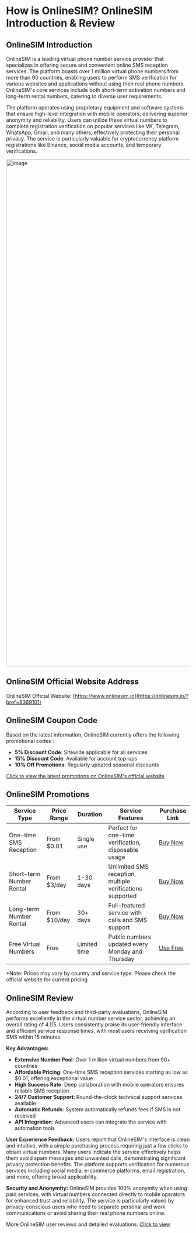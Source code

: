 # How is OnlineSIM? OnlineSIM Introduction & Review

## OnlineSIM Introduction

OnlineSIM is a leading virtual phone number service provider that specializes in offering secure and convenient online SMS reception services. The platform boasts over 1 million virtual phone numbers from more than 90 countries, enabling users to perform SMS verification for various websites and applications without using their real phone numbers. OnlineSIM's core services include both short-term activation numbers and long-term rental numbers, catering to diverse user requirements.

The platform operates using proprietary equipment and software systems that ensure high-level integration with mobile operators, delivering superior anonymity and reliability. Users can utilize these virtual numbers to complete registration verification on popular services like VK, Telegram, WhatsApp, Gmail, and many others, effectively protecting their personal privacy. The service is particularly valuable for cryptocurrency platform registrations like Binance, social media accounts, and temporary verifications.

<img width="3154" height="1386" alt="image" src="https://github.com/user-attachments/assets/ed0f8ba0-90d8-4d74-832d-3ff872db1d31" />

## OnlineSIM Official Website Address

OnlineSIM Official Website: [https://www.onlinesim.io](https://onlinesim.io/?bref=8369101)

## OnlineSIM Coupon Code

Based on the latest information, OnlineSIM currently offers the following promotional codes :

- **5% Discount Code**: Sitewide applicable for all services
- **15% Discount Code**: Available for account top-ups
- **10% Off Promotions**: Regularly updated seasonal discounts

[Click to view the latest promotions on OnlineSIM's official website](https://onlinesim.io/?bref=8369101)

## OnlineSIM Promotions

| Service Type | Price Range | Duration | Service Features | Purchase Link |
|--------------|-------------|----------|------------------|---------------|
| One-time SMS Reception | From $0.01 | Single use | Perfect for one-time verification, disposable usage | [Buy Now](https://onlinesim.io/?bref=8369101) |
| Short-term Number Rental | From $3/day | 1-30 days | Unlimited SMS reception, multiple verifications supported | [Buy Now](https://onlinesim.io/?bref=8369101) |
| Long-term Number Rental | From $10/day | 30+ days | Full-featured service with calls and SMS support | [Buy Now](https://onlinesim.io/?bref=8369101) |
| Free Virtual Numbers | Free | Limited time | Public numbers updated every Monday and Thursday | [Use Free](https://onlinesim.io/?bref=8369101) |

*Note: Prices may vary by country and service type. Please check the official website for current pricing

## OnlineSIM Review

According to user feedback and third-party evaluations, OnlineSIM performs excellently in the virtual number service sector, achieving an overall rating of 4.1/5. Users consistently praise its user-friendly interface and efficient service response times, with most users receiving verification SMS within 15 minutes.

**Key Advantages:**
- **Extensive Number Pool**: Over 1 million virtual numbers from 90+ countries
- **Affordable Pricing**: One-time SMS reception services starting as low as $0.01, offering exceptional value
- **High Success Rate**: Deep collaboration with mobile operators ensures reliable SMS reception
- **24/7 Customer Support**: Round-the-clock technical support services available
- **Automatic Refunds**: System automatically refunds fees if SMS is not received
- **API Integration**: Advanced users can integrate the service with automation tools

**User Experience Feedback:**
Users report that OnlineSIM's interface is clean and intuitive, with a simple purchasing process requiring just a few clicks to obtain virtual numbers. Many users indicate the service effectively helps them avoid spam messages and unwanted calls, demonstrating significant privacy protection benefits. The platform supports verification for numerous services including social media, e-commerce platforms, email registration, and more, offering broad applicability.

**Security and Anonymity:**
OnlineSIM provides 100% anonymity when using paid services, with virtual numbers connected directly to mobile operators for enhanced trust and reliability. The service is particularly valued by privacy-conscious users who need to separate personal and work communications or avoid sharing their real phone numbers online.

More OnlineSIM user reviews and detailed evaluations: [Click to view](https://onlinesim.io/?bref=8369101)


